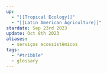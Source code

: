 ```yaml
---
up:
  - "[[Tropical Ecology]]"
  - "[[Latin American Agriculture]]"
stardate: Sep 23rd 2023
update: Oct 8th 2023
aliases:
  - serviços ecossistêmicos
tags:
  - "#tribble"
  - glossary
---
```

